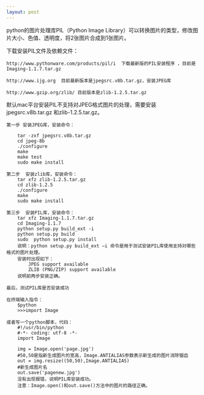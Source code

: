 ```yaml
---
layout: post
---
```


python的图片处理库PIL（Python Image Library）可以转换图片的类型，修改图片大小、色值、透明度，将2张图片合成到1张图片。

下载安装PIL文件及依赖文件：
    
    http://www.pythonware.com/products/pil/i  下载最新版的PIL安装程序 ，目前是Imaging-1.1.7.tar.gz
    
    http://www.ijg.org  目前最新版本是jpegsrc.v8b.tar.gz，安装JPEG库
    
    http://www.gzip.org/zlib/ 目前版本是zlib-1.2.5.tar.gz

默认mac平台安装PIL不支持对JPEG格式图片的处理，需要安装jpegsrc.v8b.tar.gz 和zlib-1.2.5.tar.gz。
  
    第一步 安装JPEG库，安装命令：
        
        tar -zxf jpegsrc.v8b.tar.gz
        cd jpeg-8b
        ./configure
        make
        make test 
        sudo make install
    
    第二步  安装zlib库，安装命令：
        tar xfz zlib-1.2.5.tar.gz
        cd zlib-1.2.5
        ./configure
        make
        sudo make install
        
    第三步  安装PIL库，安装命令：
        tar xfz Imaging-1.1.7.tar.gz
        cd Imaging-1.1.7
        python setup.py build_ext -i
        python setup.py build 
        sudo  python setup.py install
        说明：python setup.py build_ext –i 命令是用于测试安装PIL库使用支持对哪些格式的图片处理。
        安装时出现如下：
            JPEG support available
            ZLIB (PNG/ZIP) support available
        说明前两步安装正确。

    最后，测试PIL库是否安装成功

    在终端输入指令：
        $python
        >>>import Image
    
    或者写一个python脚本，代码：
        #!/usr/bin/python
        #-*- coding: utf-8 -*-
        import Image

        img = Image.open('page.jpg')
        #50,50是指新生成图片的宽高，Image.ANTIALIAS参数表示新生成的图片消除锯齿
        out = img.resize((50,50),Image.ANTIALIAS)
        #新生成图片名
        out.save('pagenew.jpg')
        没有出现报错，说明PIL库安装成功。
        注意：Image.open()和out.save()方法中的图片的路径正确。

